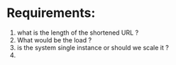 # Requirements: 
1. what is the length of the shortened URL ? 
2. What would be the load ?
3. is the system single instance or should we scale it ?
4. 